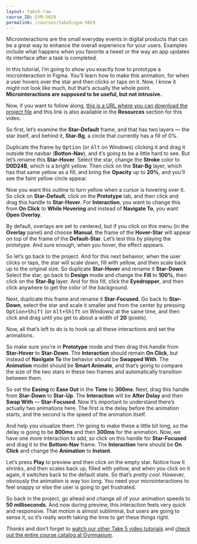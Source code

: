 ```yaml
---
layout: take5-raw
course_ID: GYM-5029
permalink: /courses/take5/gym-5029
---
```


Microinteractions are the small everyday events in digital products that can be a great way to enhance the overall experience for your users. Examples include what happens when you favorite a tweet or the way an app updates its interface after a task is completed.

In this tutorial, I’m going to show you exactly how to prototype a microinteraction in Figma. You’ll learn how to make this animation, for when a user hovers over the star and then clicks or taps on it. Now, I know it might not look like much, but that’s actually the whole point. **Microinteractions are supposed to be useful, but not intrusive.**

Now, if you want to follow along, [this is a URL where you can download the project file][1] and this link is also available in the **Resources** section for this video.

So first, let’s examine the **Star-Default** frame, and that has two layers — the star itself, and behind it, **Star-Bg**, a circle that currently has a fill of 0%.

Duplicate the frame by <kbd>Option</kbd> (or <kbd>Alt</kbd> on Windows) clicking it and drag it outside the navbar (**Botton-Nav**), and it’s going to be a little hard to see. But let’s rename this **Star-Hover**. Select the star, change the **Stroke** color to **D0D24B**, which is a bright yellow. Then click on the **Star-Bg** layer, which has that same yellow as a fill, and bring the **Opacity** up to **20%**, and you’ll see the faint yellow circle appear.

Now you want this outline to turn yellow when a cursor is hovering over it. So click on **Star-Default**, click on the **Prototype** tab, and then click and drag this handle to **Star-Hover**. For **Interaction**, you want to change this from **On Click** to **While Hovering** and instead of **Navigate To**, you want **Open Overlay**.

By default, overlays are set to centered, but if you click on this menu (in the **Overlay** panel) and choose **Manual**, the frame of the **Hover-Star** will appear on top of the frame of the **Default-Star**. Let’s test this by playing the prototype. And sure enough, when you hover, the effect appears.

So let’s go back to the project. And for this next behavior, when the user clicks or taps, the star will scale down, fill with yellow, and then scale back up to the original size. So duplicate **Star-Hover** and rename it **Star-Down**. Select the star, go back to **Design** mode and change the **Fill** to **100%**, then click on the **Star-Bg** layer. And for this fill, click the **Eyedropper**, and then click anywhere to get the color of the background.

Next, duplicate this frame and rename it **Star-Focused**. Go back to **Star-Down**, select the star and scale it smaller and from the center by pressing <kbd><kbd>Option</kbd>+<kbd>Shift</kbd></kbd> (or <kbd><kbd>Alt</kbd>+<kbd>Shift</kbd></kbd> on Windows) at the same time, and then click and drag until you get to about a width of **20** (pixels).

Now, all that’s left to do is to hook up all these interactions and set the animations.

So make sure you’re in **Prototype** mode and then drag this handle from **Star-Hover** to **Star-Down**. The **Interaction** should remain **On Click**, but instead of **Navigate To** the behavior should be **Swapped With**. The **Animation** model should be **Smart Animate**, and that’s going to compare the size of the two stars in these two frames and automatically transition between them.

So set the **Easing** to **Ease Out** in the **Time** to **300ms**. Next, drag this handle from **Star-Down** to **Star-Up**. The **Interaction** will be **After Delay** and then **Swap With** — **Star-Focused**. Now it’s important to understand there’s actually two animations here. The first is the delay before the animation starts, and the second is the speed of the animation itself.

And help you visualize them. I’m going to make these a little bit long, so the delay is going to be **800ms** and then **300ms** for the animation. Now, we have one more interaction to add, so click on this handle for **Star-Focused** and drag it to the **Bottom-Nav** frame. The **Interaction** here should be **On Click** and change the **Animation** to **Instant**.

Let’s press **Play** to preview and then click on the empty star. Notice how it shrinks, and then scales back up, filled with yellow, and when you click on it again, it switches back to the default state. So that’s *pretty cool*. However, obviously the animation is way too long. You need your microinteractions to feel snappy or else the user is going to get frustrated.

So back in the project, go ahead and change all of your animation speeds to **50 milliseconds**. And now during preview, this interaction feels very quick and responsive. That motion is almost subliminal, but users are going to sense it, so it’s really worth taking the time to get these things right.

*Thanks* and don’t forget to [watch our other Take 5 video tutorials][2] and [check out the entire course catalog at Gymnasium][3].

[1]: https://gymnasium.github.io/take5/gym-5029.zip
[2]: https://thegymnasium.com/take5
[3]: https://thegymnasium.com/courses
